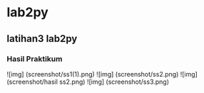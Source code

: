 # lab2py
## latihan3 lab2py

### Hasil Praktikum
![img] (screenshot/ss1(1).png)
![img] (screenshot/ss2.png)
![img] (screenshot/hasil ss2.png)
![img] (screenshot/ss3.png)